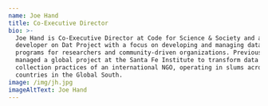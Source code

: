 ```yaml
---
name: Joe Hand
title: Co-Executive Director
bio: >-
  Joe Hand is Co-Executive Director at Code for Science & Society and a core
  developer on Dat Project with a focus on developing and managing data-focused
  programs for researchers and community-driven organizations. Previously, Joe
  managed a global project at the Santa Fe Institute to transform data
  collection practices of an international NGO, operating in slums across 30
  countries in the Global South.
image: /img/jh.jpg
imageAltText: Joe Hand
---
```


